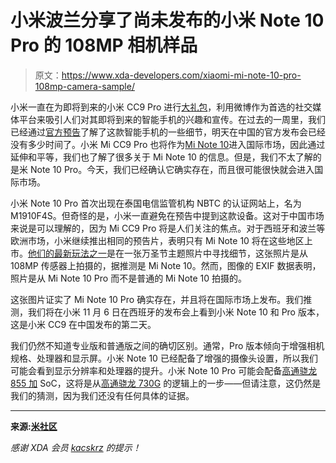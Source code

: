 # 小米波兰分享了尚未发布的小米 Note 10 Pro 的 108MP 相机样品

> 原文：<https://www.xda-developers.com/xiaomi-mi-note-10-pro-108mp-camera-sample/>

小米一直在为即将到来的小米 CC9 Pro 进行[大礼包](https://www.xda-developers.com/xiaomi-mi-watch-cc9-pro-teasers-tenaa/)，利用微博作为首选的社交媒体平台来吸引人们对其即将到来的智能手机的兴趣和宣传。在过去的一周里，我们已经通过[官方预告](https://www.xda-developers.com/xiaomi-mi-watch-ui-miui-mi-cc9-pro-50x-zoom-capability/)了解了这款智能手机的一些细节，明天在中国的官方发布会已经没有多少时间了。小米 Mi CC9 Pro 也将作为[Mi Note 10](https://www.xda-developers.com/xiaomi-mi-cc9-pro-108mp-camera-5x-optical-zoom-watch-tv-november-5-china-launch/)进入国际市场，因此通过延伸和平等，我们也了解了很多关于 Mi Note 10 的信息。但是，我们不太了解的是米 Note 10 Pro。今天，我们已经确认它确实存在，而且很可能很快就会进入国际市场。

小米 Note 10 Pro 首次出现在泰国电信监管机构 NBTC 的认证网站上，名为 M1910F4S。但奇怪的是，小米一直避免在预告中提到这款设备。这对于中国市场来说是可以理解的，因为 Mi CC9 Pro 将是人们关注的焦点。对于西班牙和波兰等欧洲市场，小米继续推出相同的预告片，表明只有 Mi Note 10 将在这些地区上市。[他们的最新玩法之一](https://c.mi.com/thread-2573226-1-0.html)是在一张万圣节主题照片中寻找细节，这张照片是从 108MP 传感器上拍摄的，据推测是 Mi Note 10。然而，图像的 EXIF 数据表明，照片是从 Mi Note 10 Pro 而不是普通的 Mi Note 10 拍摄的。

这张图片证实了 Mi Note 10 Pro 确实存在，并且将在国际市场上发布。我们推测，我们将在小米 11 月 6 日在西班牙的发布会上看到小米 Note 10 和 Pro 版本，这是小米 CC9 在中国发布的第二天。

我们仍然不知道专业版和普通版之间的确切区别。通常，Pro 版本倾向于增强相机规格、处理器和显示屏。小米 Note 10 已经配备了增强的摄像头设置，所以我们可能会看到显示分辨率和处理器的提升。小米 Note 10 Pro 可能会配备[高通骁龙 855 加](https://www.xda-developers.com/qualcomm-snapdragon-855-plus/) SoC，这将是从[高通骁龙 730G](https://www.xda-developers.com/qualcomm-snapdragon-665-snapdragon-730g/) 的逻辑上的一步——但请注意，这仍然是我们的猜测，因为我们还没有任何具体的证据。

* * *

**来源:[米社区](https://c.mi.com/thread-2573226-1-0.html)**

*感谢 XDA 会员 [kacskrz](https://forum.xda-developers.com/member.php?u=8240900) 的提示！*